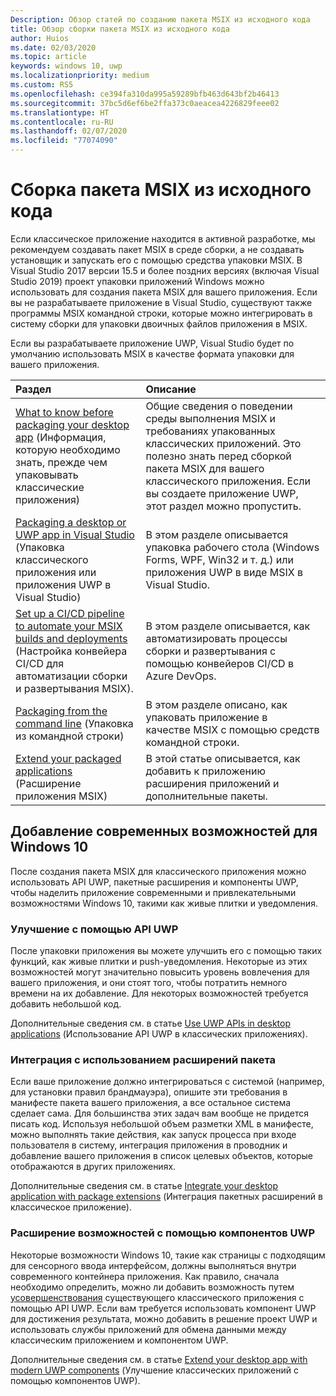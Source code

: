 ```yaml
---
Description: Обзор статей по созданию пакета MSIX из исходного кода
title: Обзор сборки пакета MSIX из исходного кода
author: Huios
ms.date: 02/03/2020
ms.topic: article
keywords: windows 10, uwp
ms.localizationpriority: medium
ms.custom: RS5
ms.openlocfilehash: ce394fa310da995a59289bfb463d643bf2b46413
ms.sourcegitcommit: 37bc5d6ef6be2ffa373c0aeacea4226829feee02
ms.translationtype: HT
ms.contentlocale: ru-RU
ms.lasthandoff: 02/07/2020
ms.locfileid: "77074090"
---
```

# <a name="building-an-msix-package-from-your-code"></a>Сборка пакета MSIX из исходного кода 

Если классическое приложение находится в активной разработке, мы рекомендуем создавать пакет MSIX в среде сборки, а не создавать установщик и запускать его с помощью средства упаковки MSIX. В Visual Studio 2017 версии 15.5 и более поздних версиях (включая Visual Studio 2019) проект упаковки приложений Windows можно использовать для создания пакета MSIX для вашего приложения. Если вы не разрабатываете приложение в Visual Studio, существуют также программы MSIX командной строки, которые можно интегрировать в систему сборки для упаковки двоичных файлов приложения в MSIX.

Если вы разрабатываете приложение UWP, Visual Studio будет по умолчанию использовать MSIX в качестве формата упаковки для вашего приложения.

|Раздел| Описание |
|:---|:---|
|[What to know before packaging your desktop app](before-packaging-overview.md) (Информация, которую необходимо знать, прежде чем упаковывать классические приложения)| Общие сведения о поведении среды выполнения MSIX и требованиях упакованных классических приложений. Это полезно знать перед сборкой пакета MSIX для вашего классического приложения. Если вы создаете приложение UWP, этот раздел можно пропустить. | 
|[Packaging a desktop or UWP app in Visual Studio](vs-package-overview.md) (Упаковка классического приложения или приложения UWP в Visual Studio)| В этом разделе описывается упаковка рабочего стола (Windows Forms, WPF, Win32 и т. д.) или приложения UWP в виде MSIX в Visual Studio.|
|[Set up a CI/CD pipeline to automate your MSIX builds and deployments](azure-dev-ops.md) (Настройка конвейера CI/CD для автоматизации сборки и развертывания MSIX).| В этом разделе описывается, как автоматизировать процессы сборки и развертывания с помощью конвейеров CI/CD в Azure DevOps.|
|[Packaging from the command line](../package/manual-packaging-root.md) (Упаковка из командной строки)| В этом разделе описано, как упаковать приложение в качестве MSIX с помощью средств командной строки.|
|[Extend your packaged applications](extend-overview.md) (Расширение приложения MSIX)| В этой статье описывается, как добавить к приложению расширения приложений и дополнительные пакеты.|

## <a name="add-modern-windows-10-experiences"></a>Добавление современных возможностей для Windows 10

После создания пакета MSIX для классического приложения можно использовать API UWP, пакетные расширения и компоненты UWP, чтобы наделить приложение современными и привлекательными возможностями Windows 10, такими как живые плитки и уведомления.

### <a name="enhance-with-uwp-apis"></a>Улучшение с помощью API UWP

После упаковки приложения вы можете улучшить его с помощью таких функций, как живые плитки и push-уведомления. Некоторые из этих возможностей могут значительно повысить уровень вовлечения для вашего приложения, и они стоят того, чтобы потратить немного времени на их добавление. Для некоторых возможностей требуется добавить небольшой код.

Дополнительные сведения см. в статье [Use UWP APIs in desktop applications](https://docs.microsoft.com/windows/apps/desktop/modernize/desktop-to-uwp-enhance) (Использование API UWP в классических приложениях).

### <a name="integrate-with-package-extensions"></a>Интеграция с использованием расширений пакета

Если ваше приложение должно интегрироваться с системой (например, для установки правил брандмауэра), опишите эти требования в манифесте пакета вашего приложения, а все остальное система сделает сама. Для большинства этих задач вам вообще не придется писать код. Используя небольшой объем разметки XML в манифесте, можно выполнять такие действия, как запуск процесса при входе пользователя в систему, интеграция приложения в проводник и добавление вашего приложения в список целевых объектов, которые отображаются в других приложениях.

Дополнительные сведения см. в статье [Integrate your desktop application with package extensions](https://docs.microsoft.com/windows/apps/desktop/modernize/desktop-to-uwp-extensions) (Интеграция пакетных расширений в классическое приложение).

### <a name="extend-with-uwp-components"></a>Расширение возможностей с помощью компонентов UWP

Некоторые возможности Windows 10, такие как страницы с подходящим для сенсорного ввода интерфейсом, должны выполняться внутри современного контейнера приложения. Как правило, сначала необходимо определить, можно ли добавить возможность путем [усовершенствования](https://docs.microsoft.com/windows/apps/desktop/modernize/desktop-to-uwp-enhance) существующего классического приложения с помощью API UWP. Если вам требуется использовать компонент UWP для достижения результата, можно добавить в решение проект UWP и использовать службы приложений для обмена данными между классическим приложением и компонентом UWP.

Дополнительные сведения см. в статье [Extend your desktop app with modern UWP components](https://docs.microsoft.com/windows/apps/desktop/modernize/desktop-to-uwp-extend) (Улучшение классических приложений с помощью компонентов UWP).
